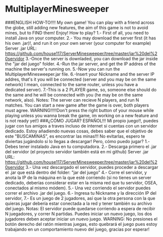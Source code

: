 # MultiplayerMinesweeper
###ENGLISH HOW-TO!!!!
My own game! You can play with a friend across the globe, 
still adding new features, the aim of this game is not to avoid mines, but to FIND them! Enjoy!
How to play?
1.- First of all, you need to install Java on your computer. 
2.- You may download the server first (it has his own .jar)!, and run it on your own server (your computer for example)
Server .jar URL: https://github.com/house117/ServerMinesweeper/tree/master/jar%20del%20servidor 
3.-Once the server is downladed, you can download the jar inside the "jar del juego" folder.
4.-Run the jar server, and get the IP addres of the machine the server's running on.
5.-Now you can run the MultiplayerMinesweeper.jar file.
6.-Insert your Nickname and the server IP addres, that's it you will be connected (server and you may be on the same network)
I mean, connected to the same router, unless you have a dedicated server).
7.-This is a 2 PLAYER game, so, someone else should do the same and he will be connected with you (he may be on the same network, also).
Notes: The server can recieve N players, and run N matches.
You can start a new game after the game is over, both players must agree.
WARNING!!!!!Don't press the right button of your mouse while playing unless you wanna break the game, im working on a new feature
and is not ready yet!)
###¿CÓMO JUGAR? ESPAÑOL!!!
Mi propio juego!!, puedes jugar con tus amigos a traves incluso de internet si cuentas con un servidor dedicado.
Estoy añadiendo nuevas cosas, debes saber que el objetivo de este "BUSCAMINAS", es encontrar las minas!!! No evitarlas,
espero te diviertas jugándolo si lo llegas a descargar!
Pero, cómo puedo jugar?
1.- Debes tener instalado Java en tu computadora.
2.- Descarga primero el .jar del servidor (el proyecto servidor también está en mi github)
Server .jar URL: https://github.com/house117/ServerMinesweeper/tree/master/jar%20del%20servidor 
3.- Una vez descargado el servidor, puedes proceder a descargar el .jar que está dentro del folder: "jar del juego"
4.- Corre el servidor, y anota la IP de la máquina en la que esté corriendo (si no tienes un server dedicado, 
deberías considerar estar en la misma red que tu servidor, OSEA, conectados al mismo módem).
5.- Una vez corriendo el servidor puedes correr el archivo .jar del juego.
6.- Ingresa tu Nickname y la dirección IP del servidor, 
7.- Es un juego de 2 jugadores, así que la otra persona con la que quieras jugar debería estar conectada a la red y
tener también su archivo del juego.
Notas: El servidor puede quedarse corriendo a espera de recibir N juegadores, y correr N partidas. 
Puedes iniciar un nuevo juego, los dos jugadores deben aceptar iniciar un nuevo juego.
WARNING: No presiones el botón derecho del ratón mientras juegas, esto quebrará el juego pues
estoy trabajando en un comportamiento nuevo del juego, gracias por esperar!
